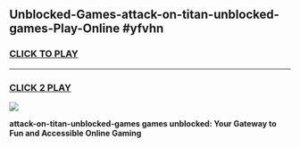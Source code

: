
## Unblocked-Games-attack-on-titan-unblocked-games-Play-Online #yfvhn
<h3>
<a href="https://news.freeplayer.one?title=attack-on-titan-unblocked-games&ref=3">CLICK TO PLAY</a></h3>
<hr>

<h3>
<a href="https://news.freeplayer.one?title=attack-on-titan-unblocked-games&ref=3">CLICK 2 PLAY</a>
  
</h3>

<a href="https://news.freeplayer.one?title=attack-on-titan-unblocked-games&ref=3"><img src="https://clearcache.store/games.png"></a>


**attack-on-titan-unblocked-games games unblocked: Your Gateway to Fun and Accessible Online Gaming**
